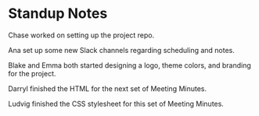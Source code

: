 # Standup Notes

Chase worked on setting up the project repo.

Ana set up some new Slack channels regarding scheduling and notes.

Blake and Emma both started designing a logo, theme colors, and branding for the project.

Darryl finished the HTML for the next set of Meeting Minutes.

Ludvig finished the CSS stylesheet for this set of Meeting Minutes.